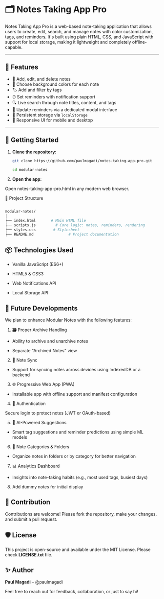# 🗂️ Notes Taking App Pro

Notes Taking App Pro is a web-based note-taking application that allows users to create, edit, search, and manage notes with color customization, tags, and reminders. It's built using plain HTML, CSS, and JavaScript with support for local storage, making it lightweight and completely offline-capable.

---

## 🌟 Features

- 📝 Add, edit, and delete notes
- 🎨 Choose background colors for each note
- 🏷️ Add and filter by tags
- ⏰ Set reminders with notification support
- 🔍 Live search through note titles, content, and tags
- 📅 Update reminders via a dedicated modal interface
- 💾 Persistent storage via `localStorage`
- 📱 Responsive UI for mobile and desktop

---

## 🚀 Getting Started

1. **Clone the repository:**

   ```bash
   git clone https://github.com/paulmagadi/notes-taking-app-pro.git
 
   cd modular-notes
    ```

2. **Open the app:**

Open notes-taking-app-pro.html in any modern web browser.

📁 Project Structure
```bash

modular-notes/
│
├── index.html       # Main HTML file
├── scripts.js         # Core logic: notes, reminders, rendering
├── styles.css        # Stylesheet
├── README.md                # Project documentation
```

## 📦 Technologies Used

- Vanilla JavaScript (ES6+)

- HTML5 & CSS3

- Web Notifications API

- Local Storage API

## 🔮 Future Developments
We plan to enhance Modular Notes with the following features:

1. 🗃️ Proper Archive Handling

- Ability to archive and unarchive notes

- Separate "Archived Notes" view

2. 🔄 Note Sync

- Support for syncing notes across devices using IndexedDB or a backend

3. 🌐 Progressive Web App (PWA)

- Installable app with offline support and manifest configuration

4. 🔐 Authentication

Secure login to protect notes (JWT or OAuth-based)

5. 🧠 AI-Powered Suggestions

- Smart tag suggestions and reminder predictions using simple ML models

6. 📂 Note Categories & Folders

- Organize notes in folders or by category for better navigation

7. 📊 Analytics Dashboard

- Insights into note-taking habits (e.g., most used tags, busiest days)

8. Add dummy notes for initial display

## 🙌 Contribution
Contributions are welcome! Please fork the repository, make your changes, and submit a pull request.

## 🛡️ License
This project is open-source and available under the MIT License. Please check **LICENSE.txt** file.

## ✨ Author
**Paul Magadi** – @paulmagadi

Feel free to reach out for feedback, collaboration, or just to say hi!


